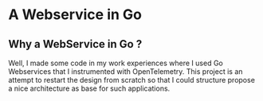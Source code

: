 # A Webservice in Go

## Why a WebService in Go ?

Well, I made some code in my work experiences where I used Go Webservices that I instrumented with OpenTelemetry.
This project is an attempt to restart the design from scratch so that I could structure propose a nice architecture as base for such applications.
